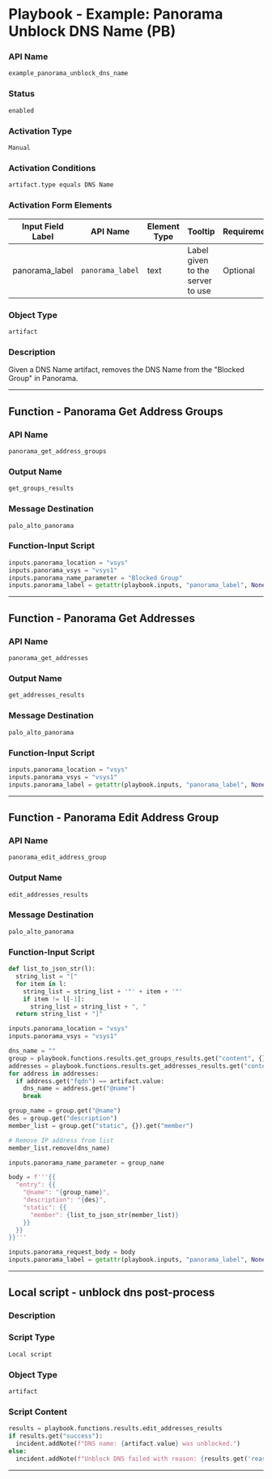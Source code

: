 <!--
    DO NOT MANUALLY EDIT THIS FILE
    THIS FILE IS AUTOMATICALLY GENERATED WITH resilient-sdk codegen
    Generated with resilient-sdk v50.1.262
-->

# Playbook - Example: Panorama Unblock DNS Name (PB)

### API Name
`example_panorama_unblock_dns_name`

### Status
`enabled`

### Activation Type
`Manual`

### Activation Conditions
`artifact.type equals DNS Name`

### Activation Form Elements
| Input Field Label | API Name | Element Type | Tooltip | Requirement |
| ----------------- | -------- | ------------ | ------- | ----------- |
| panorama_label | `panorama_label` | text | Label given to the server to use | Optional |

### Object Type
`artifact`

### Description
Given a DNS Name artifact, removes the DNS Name from the "Blocked Group" in Panorama.


---
## Function - Panorama Get Address Groups

### API Name
`panorama_get_address_groups`

### Output Name
`get_groups_results`

### Message Destination
`palo_alto_panorama`

### Function-Input Script
```python
inputs.panorama_location = "vsys"
inputs.panorama_vsys = "vsys1"
inputs.panorama_name_parameter = "Blocked Group"
inputs.panorama_label = getattr(playbook.inputs, "panorama_label", None)
```

---
## Function - Panorama Get Addresses

### API Name
`panorama_get_addresses`

### Output Name
`get_addresses_results`

### Message Destination
`palo_alto_panorama`

### Function-Input Script
```python
inputs.panorama_location = "vsys"
inputs.panorama_vsys = "vsys1"
inputs.panorama_label = getattr(playbook.inputs, "panorama_label", None)
```

---
## Function - Panorama Edit Address Group

### API Name
`panorama_edit_address_group`

### Output Name
`edit_addresses_results`

### Message Destination
`palo_alto_panorama`

### Function-Input Script
```python
def list_to_json_str(l):
  string_list = "["
  for item in l:
    string_list = string_list + '"' + item + '"'
    if item != l[-1]:
      string_list = string_list + ", "
  return string_list + "]"

inputs.panorama_location = "vsys"
inputs.panorama_vsys = "vsys1"

dns_name = ""
group = playbook.functions.results.get_groups_results.get("content", {}).get("result", {}).get("entry", [])[0]
addresses = playbook.functions.results.get_addresses_results.get("content", {}).get("result", {}).get("entry", [])
for address in addresses:
  if address.get("fqdn") == artifact.value:
    dns_name = address.get("@name")
    break

group_name = group.get("@name")
des = group.get("description")
member_list = group.get("static", {}).get("member")

# Remove IP address from list
member_list.remove(dns_name)

inputs.panorama_name_parameter = group_name

body = f'''{{
  "entry": {{
    "@name": "{group_name}",
    "description": "{des}",
    "static": {{
      "member": {list_to_json_str(member_list)}
    }}
  }}
}}'''

inputs.panorama_request_body = body
inputs.panorama_label = getattr(playbook.inputs, "panorama_label", None)
```

---

## Local script - unblock dns post-process

### Description


### Script Type
`Local script`

### Object Type
`artifact`

### Script Content
```python
results = playbook.functions.results.edit_addresses_results
if results.get("success"):
  incident.addNote(f"DNS name: {artifact.value} was unblocked.")
else:
  incident.addNote(f"Unblock DNS failed with reason: {results.get('reason')}")
```

---

